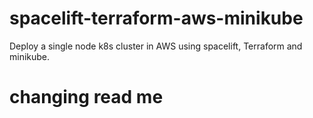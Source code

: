 # spacelift-terraform-aws-minikube
Deploy a single node k8s cluster in AWS using spacelift, Terraform and minikube.

# changing read me
